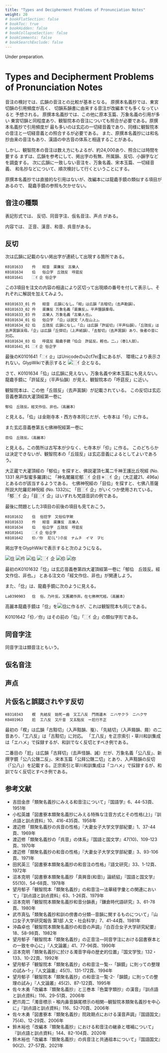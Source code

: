 ```yaml
---
title: "Types and Decipherment Problems of Pronunciation Notes"
weight: 20
# bookFlatSection: false
# bookToc: true
# bookHidden: false
# bookCollapseSection: false
# bookComments: false
# bookSearchExclude: false
---
```

Under preparation.

# Types and Decipherment Problems of Pronunciation Notes

音注の検討では、広韻の音注との比較が基本となる。
原撰本名義抄では、東宮切韻の引用頻度が高く、
切韻系韻書に由来する音注が改編本でも多くなっていると
予想される。
原撰本名義抄では、この他に原本玉篇、万象名義の引用が多い
東宮切韻と同程度あり、観智院本の音注についても照合が必要である。原撰本名義抄で引用頻度が
最も多いのは玄応の一切経音義であり、同様に観智院本の音注と一切経音義との照合するが必要である。
また、原撰本名義抄には和名抄由来の音注もあり、漢語の中古音の体系と相違することがある。

しかし、観智院本の音注は数え方にもよるが、約24,000あり、照合には時間を要する
まずは、広韻を参考にして、掲出字の有無、所属韻、反切、小韻字などを調査する。
次に広韻に一致しない音注を、万象名義、宋本玉篇、一切経音義、
和名抄などについて、順次検討して行くということにする。

原撰本名義抄では直接的な引用はないが、改編本には龍龕手鏡の類似する項目があるので、
龍龕手鏡の参照も欠かせない。

## 音注の種類

表記形式では、
反切、同音字注、仮名音注、声点
がある。

内容では、
正音、漢音、和音、呉音がある。

## 反切

次は広韻に記載のない掲出字が連続して出現する箇所である。

    K0101633    仱	紺音　渠廉反　古樂人
    K0101634    佡	俗仚字　丘豉反　呼莚反
    K0101641    ⿰亻企	俗企字

この3項目を注文の内容の相違により区切って出現順の番号を付して表示し、それぞれに解説を加えてみよう。

    K0101633_01	仱	紺音	広韻になし。「紺」は広韻「古暗切」（去声勘韻）。
    K0101633_02	仱	渠廉反	万象名義「渠廉反」。平声鹽韻羣母。
    K0101633_03	仱	古樂人	万象名義「古樂人也」。
    K0101634_01	佡	俗仚字	「仚」は説文「人在山上」。
    K0101634_02	佡	丘豉反	広韻になし。「仚」は広韻「許延切」（平声仙韻）。「丘豉反」は去声寘韻渓母。「企」は広韻「丘弭切」（上声紙韻）、「去智切」（去声寘韻）あり、後者の音に対応。
    K0101634_03	佡	呼莚反	龍龕手鏡「佡仚　許延反。輕也。二。」（巻1人部）。
    K0101641_01	⿰亻企	俗企字		

最後のK0101641「`⿰亻企`」はUnicodeのu2cf7e(𬽾)にあるが、
環境により表示されない。GlypWikiで表示すると
![⿰亻企](https://glyphwiki.org/glyph/u2cf7e.50px.png)となる。

さて、K0101634「佡」は広韻に見えない。万象名義や宋本玉篇にも見えない。
龍龕手鏡に「許延反」（平声仙韻）が見え、観智院本の「呼莚反」に近い。

観智院本は、この他「丘豉反」（去声寘韻）が記載されている。
この反切は玄応音義巻第四大灌頂經第一卷に

    郁佡　丘豉反。經文作㑫、非也。（高麗本）

と見える。「佡」は金剛寺本・西方寺本同じだが、七寺本は「伱」に作る。

また玄応音義巻第五七佛神呪經第一卷に

    目佡　丘豉反。（高麗本）

と見える。この箇所は古写本が少なく、七寺本が「伱」に作る。
このどちらかは決定できないが、観智院本の「丘豉反」は玄応音義によるとしてよいであろう。

大正蔵で大灌頂經の「郁佡」を探すと、佛説灌頂七萬二千神王護比丘呪經 (No. 1331 帛戸梨蜜多羅譯)に
「神名闍羅尼郁⿰亻企目＊⿰亻企」（大正蔵21、496a）とあるのが該当するようである。
七佛神呪經の「目佡」を探すと、七佛八菩薩所説大陀羅尼神呪經 (No. 1332)に
「目⿰亻企」がいくつか使用されている。
「郁⿰亻企」「目⿰亻企」はいずれも梵語音訳の例である。

最後に問題とした3項目の前後の項目も見ておこう。

    K0101632    㑫  俗捻字　又俗佡字歟
    K0101633    仱	紺音　渠廉反　古樂人
    K0101634    佡	俗仚字　丘豉反　呼莚反
    K0101641    ⿰亻企	俗企字
    K0101642    伱／你  尼(L")尒反　ナムチ　イマ　ヲヒ

掲出字をGlyphWikiで表示すると次のようになる。

![㑫](https://glyphwiki.org/glyph/hdic_hkrm-01016320.50px.png)
![仱](https://glyphwiki.org/glyph/hdic_hkrm-01016330.50px.png)
![佡](https://glyphwiki.org/glyph/hdic_hkrm-01016340.50px.png)
![⿰亻企](https://glyphwiki.org/glyph/hdic_hkrm-01016410.50px.png)
![伱](https://glyphwiki.org/glyph/hdic_hkrm-01016421.50px.png)
![你](https://glyphwiki.org/glyph/hdic_hkrm-01016422.50px.png)

最初のK0101632「㑫」は玄応音義巻第四大灌頂經第一卷に「郁佡　丘豉反。經文作㑫、非也。」
とある注文の「經文作㑫、非也」が関連しよう。

また、「㑫」は、龍龕手鏡に次のように見える。

    La0390903   㑫  俗。乃叶反。又舊藏作弃。在七佛神咒經。（高麗本）

高麗本龍龕手鏡は「㑫」を![㑫](https://glyphwiki.org/glyph/hdic_hkrm-01016320.50px.png)に作るが、これは観智院本も同じである。

K0101642「伱／你」はその前の「佡」「⿰亻企」の類似字形である。

## 同音字注

同音字注は類音注ともいう。

## 仮名音注

## 声点

## 片仮名と誤認されやす反切

    K0310343    楔  先結反　始死ー齒　又工八反　門雨邊木　ニハサクラ　ニハクサ
    K0401963    尬  工八反　又斤音　又五點反　ー尬行不正

最初の「楔」は広韻「古黠切」（入声黠韻、戛）、「先結切」（入声屑韻、屑）の二音あり、「工八反」は「古黠切」に対応。
「工八反」を正宗索引・草川和訓集成は「エハメ」で採録するが、和訓でなく反切とすべき例である。

二番目の「尬」は広韻「古拜切」（去声怪韻、誡）だが、万象名義「公八反」、新撰字鏡「公八公鎋二反」、宋本玉篇「公拜公鎋二切」とあり、入声黠韻の反切（「公八」）を記載する。正宗索引と草川和訓集成は「コハメ」で採録するが、和訓でなく反切とすべき例である。


## 参考文献

- 吉田金彦「類聚名義抄にみえる和音注について」『国語学』6、44-53頁、1951年
- 小松英雄「図書寮本類聚名義抄にみえる特殊な注音方式とその性格(上)」『訓点語と訓点資料』10、416-435頁、1958年
- 渡辺修「類聚名義抄の呉音の性格」『大妻女子大学文学部紀要』1、37-44頁、1969年
- 渡辺修「類聚名義抄の「呉音」の体系」『国語と国文学』47(10)、109-123頁、1970年
- 渡辺修「類聚名義抄の和音の性格」『大妻女子大学文学部紀要』3、93-106頁、1971年
- 田尻英三「図書寮本類聚名義抄の和音注の性格」『語文研究』33、1-12頁、1972年
- 沼本克明「図書寮本類聚名義抄「真興音(和音)」論続貂」『国語と国文学』55(10)、54-68頁、1978年
- 望月郁子「観智院本「類聚名義抄」の和音注―法華経字彙との関連において」『訓点語と訓点資料』63、1-26頁、1979年
- 沼本克明「観智院本類聚名義抄和音分韻表」『鎌倉時代語研究』3、61-78頁、1980年
- 武市真弘「類聚名義抄和訓の傍書の分類--音韻に関するものについて」『山口女子大学研究報告 第1部 人文・社会科学』7、41-44頁、1981年
- 沖森卓也「観智院本類聚名義抄の和音の声調」『白百合女子大学研究紀要』18、58-98頁、1982年
- 望月郁子「観智院本「類聚名義抄」の正音注―同音字注における図書寮本との一致を中心に」『人文論叢』41、77-96頁、1990年
- 沼本克明「類聚名義抄に於ける濁音字母の歴史的位置」『国文学攷』132・133、10-22頁、1992年
- 望月郁子「観智院本「類聚名義抄」の和音注一覧--「韻鏡」に則っての整理の試み-1-」『人文論叢』45(1)、131-172頁、1994年
- 望月郁子「観智院本「類聚名義抄」の和音注一覧-2-「韻鏡」に則っての整理の試み」『人文論叢』45(2)、87-122頁、1995年
- 佐々木勇「改編本『類聚名義抄』と三巻本『色葉字類抄』の漢音」『訓点語と訓点資料』116、29-51頁、2006年
- 肥爪周二「濁音標示・喉内鼻音韻尾標示の相関--観智院本類聚名義抄を中心に」『訓点語と訓点資料』116、52-70頁、2006年
- 佐々木勇「図書寮本『類聚名義抄』院政期点における漢音声調」『国語国文』75(4)、12-29頁、2006年
- 鈴木裕也「改編本『類聚名義抄』における和音注の継承と増補について」『訓点語と訓点資料』144、82-104頁、2020年
- 鈴木裕也「改編本『類聚名義抄』の呉音注と共通祖本について」『国語国文』90(2)、27-57頁、2021年